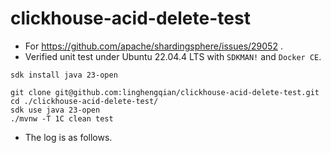 # clickhouse-acid-delete-test

- For https://github.com/apache/shardingsphere/issues/29052 .
- Verified unit test under Ubuntu 22.04.4 LTS with `SDKMAN!` and `Docker CE`.

```shell
sdk install java 23-open

git clone git@github.com:linghengqian/clickhouse-acid-delete-test.git
cd ./clickhouse-acid-delete-test/
sdk use java 23-open
./mvnw -T 1C clean test
```

- The log is as follows.

```shell

```
